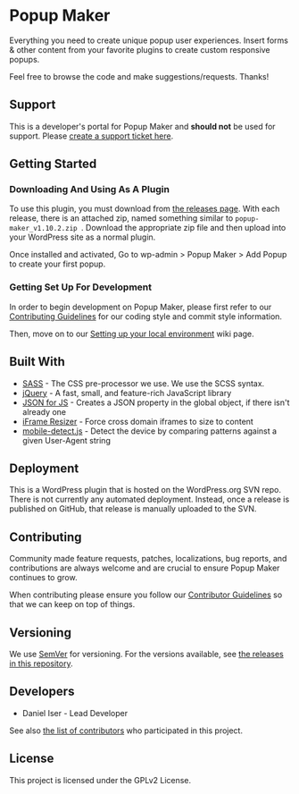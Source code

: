 # Popup Maker
Everything you need to create unique popup user experiences. Insert forms & other content from your favorite plugins to create custom responsive popups.

Feel free to browse the code and make suggestions/requests. Thanks!

## Support
This is a developer's portal for Popup Maker and **should not** be used for support. Please [create a support ticket here](https://wordpress.org/support/plugin/popup-maker/).

## Getting Started

### Downloading And Using As A Plugin
To use this plugin, you must download from [the releases page](https://github.com/PopupMaker/Popup-Maker/releases). With each release, there is an attached zip, named something similar to `popup-maker_v1.10.2.zip
`. Download the appropriate zip file and then upload into your WordPress site as a normal plugin. 

Once installed and activated, Go to wp-admin > Popup Maker > Add Popup to create your first popup.

### Getting Set Up For Development
In order to begin development on Popup Maker, please first refer to our [Contributing Guidelines](https://github.com/PopupMaker/Popup-Maker/blob/master/.github/CONTRIBUTING.md) for our coding style and commit style information.
 
Then, move on to our [Setting up your local environment](https://github.com/PopupMaker/Popup-Maker/wiki/Setting-up-your-local-environment) wiki page.

## Built With
* [SASS](https://sass-lang.com) - The CSS pre-processor we use. We use the SCSS syntax.
* [jQuery](https://jquery.com) - A fast, small, and feature-rich JavaScript library
* [JSON for JS](https://github.com/douglascrockford/JSON-js) - Creates a JSON property in the global object, if there isn't already one
* [iFrame Resizer](https://github.com/davidjbradshaw/iframe-resizer) - Force cross domain iframes to size to content
* [mobile-detect.js](https://github.com/hgoebl/mobile-detect.js) - Detect the device by comparing patterns against a given User-Agent string

## Deployment
This is a WordPress plugin that is hosted on the WordPress.org SVN repo.
There is not currently any automated deployment. Instead, once a release is published on GitHub, that release is manually uploaded to the SVN.

## Contributing
Community made feature requests, patches, localizations, bug reports, and contributions are always welcome and are crucial to ensure Popup Maker continues to grow.

When contributing please ensure you follow our [Contributor Guidelines](https://github.com/PopupMaker/Popup-Maker/blob/master/.github/CONTRIBUTING.md) so that we can keep on top of things.

## Versioning
We use [SemVer](http://semver.org/) for versioning. For the versions available, see [the releases in this repository](https://github.com/PopupMaker/Popup-Maker/releases).

## Developers
* Daniel Iser - Lead Developer

See also [the list of contributors](https://github.com/PopupMaker/Popup-Maker/graphs/contributors) who participated in this project.

## License
This project is licensed under the GPLv2 License.
